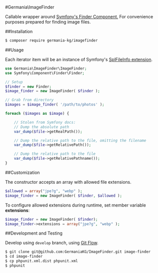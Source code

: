 #Germania\ImageFinder

Callable wrapper around [Symfony's Finder Component.](http://symfony.com/doc/current/components/finder.html) For convenience purposes prepared for finding image files.

##Installation

```bash
$ composer require germania-kg/imagefinder
```


##Usage

Each iterator item will be an instance of Symfony's [SplFileInfo extension](http://api.symfony.com/3.2/Symfony/Component/Finder/SplFileInfo.html).

```php
use Germania\ImageFinder\ImageFinder;
use Symfony\Component\Finder\Finder;

// Setup
$finder = new Finder;
$image_finder = new ImageFinder( $finder );

// Grab from directory
$images = $image_finder( '/path/to/photos' );

foreach ($images as $image) {

	// Stolen from Symfony docs:
    // Dump the absolute path
    var_dump($file->getRealPath());

    // Dump the relative path to the file, omitting the filename
    var_dump($file->getRelativePath());

    // Dump the relative path to the file
    var_dump($file->getRelativePathname());
}
```

##Customization

The constructor accepts an array with allowed file extensions.

```php
$allowed = array("jpe?g", "webp" );
$image_finder = new ImageFinder( $finder, $allowed );
```

To configure allowed extensions during runtime, set member variable **extensions**:

```php
$image_finder = new ImageFinder( $finder);
$image_finder->extensions = array("jpe?g", "webp" );
```





##Development and Testing

Develop using `develop` branch, using [Git Flow](https://github.com/nvie/gitflow).   

```bash
$ git clone git@github.com:GermaniaKG/ImageFinder.git image-finder
$ cd image-finder
$ cp phpunit.xml.dist phpunit.xml
$ phpunit
```

